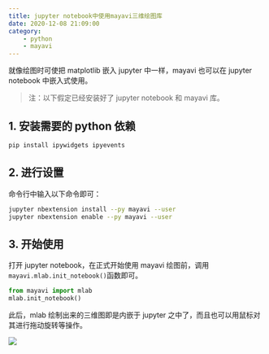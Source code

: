 ```yaml
---
title: jupyter notebook中使用mayavi三维绘图库
date: 2020-12-08 21:09:00
category:
    - python
    - mayavi
---
```


就像绘图时可使把 matplotlib 嵌入 jupyter 中一样，mayavi 也可以在 jupyter notebook 中嵌入式使用。

<!-- more -->

> 注：以下假定已经安装好了 jupyter notebook 和 mayavi 库。

## 1. 安装需要的 python 依赖

```bash
pip install ipywidgets ipyevents
```

## 2. 进行设置

命令行中输入以下命令即可：

```bash
jupyter nbextension install --py mayavi --user
jupyter nbextension enable --py mayavi --user
```

## 3. 开始使用

打开 jupyter notebook，在正式开始使用 mayavi 绘图前，调用`mayavi.mlab.init_notebook()`函数即可。

```python
from mayavi import mlab
mlab.init_notebook()
```

此后，mlab 绘制出来的三维图即是内嵌于 jupyter 之中了，而且也可以用鼠标对其进行拖动旋转等操作。

![](https://chua-n.gitee.io/figure-bed/notebook/blog/jupyter%20notebook中使用mayavi/jupyter效果图.png)
